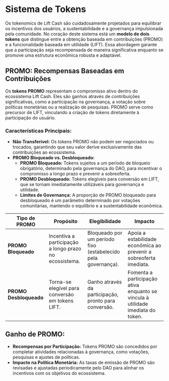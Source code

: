 # Sistema de Tokens

Os tokenomics de Lift Cash são cuidadosamente projetados para equilibrar os incentivos dos usuários, a sustentabilidade e a governança impulsionada pela comunidade. No coração deste sistema está um **modelo de dois tokens** que distingue entre a obtenção baseada em contribuições (PROMO) e a funcionalidade baseada em utilidade (LIFT). Essa abordagem garante que a participação seja recompensada de maneira significativa enquanto se promove uma estrutura econômica robusta e adaptável.

## PROMO: Recompensas Baseadas em Contribuições

Os **tokens PROMO** representam o compromisso ativo dentro do ecossistema Lift Cash. Eles são ganhos através de contribuições significativas, como a participação na governança, a votação sobre políticas monetárias ou a realização de pesquisas. PROMO serve como precursor de LIFT, vinculando a criação de tokens diretamente à participação do usuário.

### Características Principais:
- **Não Transferível:** Os tokens PROMO não podem ser negociados ou trocados, garantindo que seu valor derive exclusivamente das contribuições ao ecossistema.
- **PROMO Bloqueado vs. Desbloqueado:**  
  - **PROMO Bloqueado:** Tokens sujeitos a um período de bloqueio obrigatório, determinado pela governança do DAO, para incentivar o compromisso a longo prazo e prevenir a sobreoferta.  
  - **PROMO Desbloqueado:** Tokens elegíveis para conversão em LIFT, que se tornam imediatamente utilizáveis para governança e utilidade.  
  - **Limites de Governança:** A proporção de PROMO bloqueado para desbloqueado é um parâmetro determinado por votações comunitárias, mantendo o equilíbrio e a sustentabilidade econômica.

| **Tipo de PROMO**     | **Propósito**                                      | **Elegibilidade**                                   | **Impacto**                                                                 |
|-----------------------|----------------------------------------------------|--------------------------------------------------|---------------------------------------------------------------------------|
| **PROMO Bloqueado**   | Incentiva a participação a longo prazo no ecossistema. | Bloqueado por um período fixo (estabelecido pela governança).   | Apoia a estabilidade econômica ao prevenir a sobreoferta imediata.           |
| **PROMO Desbloqueado**| Torna-se elegível para conversão em tokens LIFT. | Ganho através da participação, pronto para conversão. | Fomenta a participação ativa enquanto se vincula à utilidade imediata do token.    |

## Ganho de PROMO:
- **Recompensas por Participação:** Tokens PROMO são concedidos por completar atividades relacionadas à governança, como votações, pesquisas e ajustes de políticas.
- **Impacto na Política Monetária:** As taxas de emissão de PROMO são revisadas e ajustadas periodicamente pelo DAO para alinhar os incentivos com os objetivos do ecossistema.
